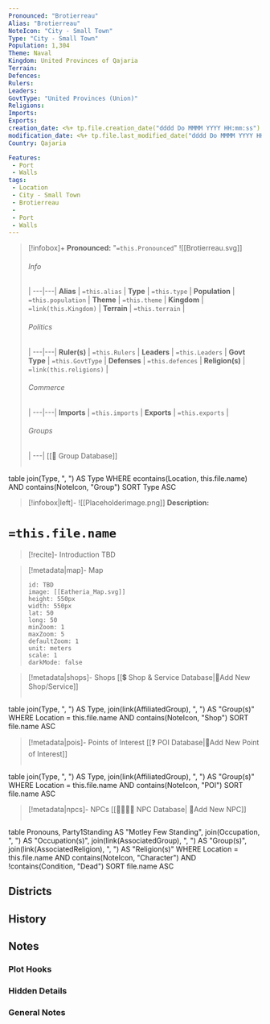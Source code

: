 ```yaml
---
Pronounced: "Brotierreau"
Alias: "Brotierreau"
NoteIcon: "City - Small Town"
Type: "City - Small Town"
Population: 1,304
Theme: Naval
Kingdom: United Provinces of Qajaria
Terrain:
Defences: 
Rulers: 
Leaders: 
GovtType: "United Provinces (Union)"
Religions:
Imports:
Exports:
creation_date: <%+ tp.file.creation_date("dddd Do MMMM YYYY HH:mm:ss") %> 
modification_date: <%+ tp.file.last_modified_date("dddd Do MMMM YYYY HH:mm:ss") %>
Country: Qajaria

Features:
 - Port
 - Walls
tags:
 - Location
 - City - Small Town
 - Brotierreau
 - 
 - Port
 - Walls
---
```


> [!infobox]+
> **Pronounced:**  "`=this.Pronounced`"
> ![[Brotierreau.svg]]
> ###### Info
>  |
> ---|---|
> **Alias** | `=this.alias` |
> **Type** | `=this.type` |
> **Population** | `=this.population` |
> **Theme** | `=this.theme` |
> **Kingdom** | `=link(this.Kingdom)` |
> **Terrain** | `=this.terrain` |
> ###### Politics
>  |
> ---|---|
> **Ruler(s)** | `=this.Rulers` |
> **Leaders** | `=this.Leaders` |
> **Govt Type** | `=this.GovtType` |
> **Defenses** | `=this.defences` |
> **Religion(s)** | `=link(this.religions)` |
> ###### Commerce
>  |
> ---|---|
> **Imports** | `=this.imports` |
> **Exports** | `=this.exports` |
> ###### Groups
>  |
> ---|
[[🔰 Group Database]]
> ```dataview 
table join(Type, ", ") AS Type
WHERE econtains(Location, this.file.name) AND contains(NoteIcon, "Group")
SORT Type ASC

> [!infobox|left]- 
> ![[Placeholderimage.png]]
> **Description:** 

# **`=this.file.name`**
> [!recite]- Introduction
TBD

> [!metadata|map]- Map
> ```leaflet
> id: TBD
> image: [[Eatheria_Map.svg]]
> height: 550px
> width: 550px
> lat: 50
> long: 50
> minZoom: 1
> maxZoom: 5
> defaultZoom: 1
> unit: meters
> scale: 1
> darkMode: false
> ```

> [!metadata|shops]- Shops
> [[💲 Shop & Service Database|📝Add New Shop/Service]]
> ```dataview
table join(Type, ", ") AS Type, join(link(AffiliatedGroup), ", ") AS "Group(s)"
WHERE Location = this.file.name AND contains(NoteIcon, "Shop")
SORT file.name ASC

> [!metadata|pois]- Points of Interest
> [[❓ POI Database|📝Add New Point of Interest]]
> ```dataview
table join(Type, ", ") AS Type, join(link(AffiliatedGroup), ", ") AS "Group(s)"
WHERE Location = this.file.name AND contains(NoteIcon, "POI")
SORT file.name ASC

> [!metadata|npcs]- NPCs
> [[👨‍👩‍👧‍👦 NPC Database| 📝Add New NPC]]
> ```dataview
table Pronouns, Party1Standing AS "Motley Few Standing", join(Occupation, ", ") AS "Occupation(s)", join(link(AssociatedGroup), ", ") AS "Group(s)", join(link(AssociatedReligion), ", ") AS "Religion(s)"
WHERE Location = this.file.name AND contains(NoteIcon, "Character") AND !contains(Condition, "Dead")
SORT file.name ASC

## Districts


## History


## Notes
### Plot Hooks


### Hidden Details


### General Notes

